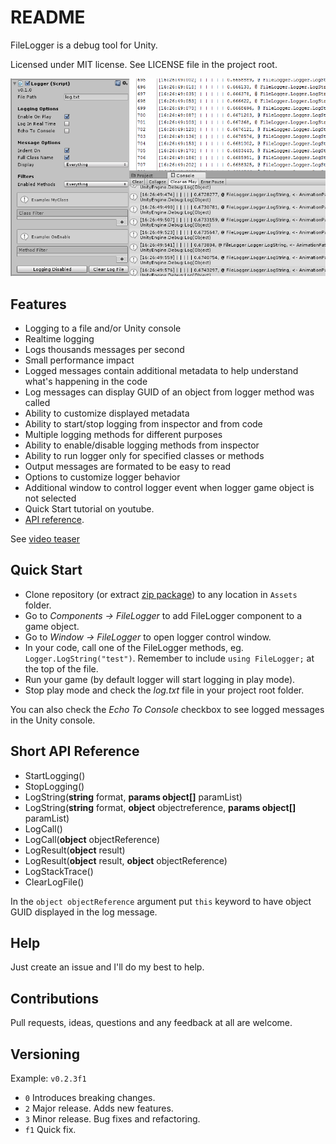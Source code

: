 README
======

FileLogger is a debug tool for Unity.

Licensed under MIT license. See LICENSE file in the project root.

![FileLogger](/Resources/coverart.png?raw=true "FileLogger Coverart")

Features
--------

- Logging to a file and/or Unity console
- Realtime logging
- Logs thousands messages per second
- Small performance impact
- Logged messages contain additional metadata to help understand what's happening in the code
- Log messages can display GUID of an object from logger method was called
- Ability to customize displayed metadata
- Ability to start/stop logging from inspector and from code
- Multiple logging methods for different purposes
- Ability to enable/disable logging methods from inspector
- Ability to run logger only for specified classes or methods
- Output messages are formated to be easy to read
- Options to customize logger behavior
- Additional window to control logger event when logger game object is not selected
- Quick Start tutorial on youtube.
- [API reference](http://filelogger.airtime-productions.com "Online API").

See [video teaser](https://youtu.be/wS1hQ5641zQ "AnimationPath Animator Unity 5 Extension Teaser ")

Quick Start
------------------

- Clone repository (or extract [zip package](https://github.com/bartlomiejwolk/filelogger/archive/master.zip)) to any location in `Assets` folder.
- Go to _Components -> FileLogger_ to add FileLogger component to a game object.
- Go to _Window -> FileLogger_ to open logger control window.
- In your code, call one of the FileLogger methods, eg. `Logger.LogString("test")`. Remember to include `using FileLogger;` at the top of the file.
- Run your game (by default logger will start logging in play mode).
- Stop play mode and check the _log.txt_ file in your project root folder.

You can also check the _Echo To Console_ checkbox to see logged messages in the Unity console.

Short API Reference
-------------------

- StartLogging()
- StopLogging()
- LogString(**string** format, **params object[]** paramList)
- LogString(**string** format, **object** objectreference, **params object[]** paramList)
- LogCall()
- LogCall(**object** objectReference)
- LogResult(**object** result)
- LogResult(**object** result, **object** objectReference)
- LogStackTrace()
- ClearLogFile()

In the `object objectReference` argument put `this` keyword to have object GUID displayed in the log message.


Help
-----

Just create an issue and I'll do my best to help.

Contributions
------------

Pull requests, ideas, questions and any feedback at all are welcome.

Versioning
----------

Example: `v0.2.3f1`

- `0` Introduces breaking changes.
- `2` Major release. Adds new features.
- `3` Minor release. Bug fixes and refactoring.
- `f1` Quick fix.

